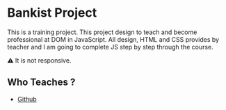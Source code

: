 # Bankist Project

This is a training project. This project design to teach and become professional at DOM in JavaScript.
All design, HTML and CSS provides by teacher and I am going to complete JS step by step through the course.

⚠ It is not responsive.

## Who Teaches ?

- [Github](https://github.com/jonasschmedtmann)
